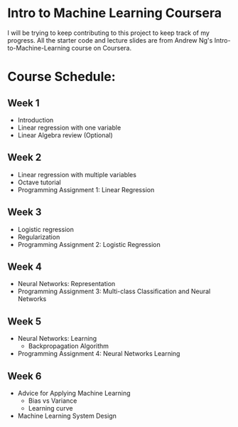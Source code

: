 # Intro to Machine Learning Coursera

I will be trying to keep contributing to this project to keep track of my progress. 
All the starter code and lecture slides are from Andrew Ng's Intro-to-Machine-Learning course on Coursera.

# Course Schedule:
## Week 1
- Introduction
- Linear regression with one variable
- Linear Algebra review (Optional)

## Week 2
- Linear regression with multiple variables
- Octave tutorial
- Programming Assignment 1: Linear Regression

## Week 3
- Logistic regression
- Regularization
- Programming Assignment 2: Logistic Regression

## Week 4
- Neural Networks: Representation
- Programming Assignment 3: Multi-class Classification and Neural Networks

## Week 5
- Neural Networks: Learning
  - Backpropagation Algorithm
- Programming Assignment 4: Neural Networks Learning

## Week 6
- Advice for Applying Machine Learning
  - Bias vs Variance
  - Learning curve
- Machine Learning System Design
